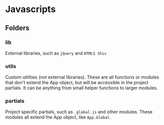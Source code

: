 Javascripts
===========

Folders
-------

### lib
External libraries, such as `jQuery` and `HTML5 Shiv`

### utils
Custom utilities (not external libraries). These are all functions or modules that don't extend the App object, but will be accessible in the project partials. It can be anything from small helper functions to larger modules.

### partials
Project specific partials, such as `_global.js` and other modules. These modules all extend the App object, like `App.Global`.
